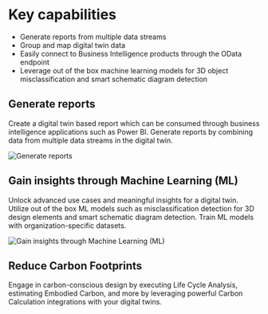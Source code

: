 <!-- Copyright (c) Bentley Systems, Incorporated. All rights reserved.            -->
<!-- See LICENSE in the project root for license terms and full copyright notice. -->

# Key capabilities

- Generate reports from multiple data streams
- Group and map digital twin data
- Easily connect to Business Intelligence products through the OData endpoint
- Leverage out of the box machine learning models for 3D object misclassification and smart schematic diagram detection

<div className="feature-tiles">
    <div className="tile-row centered">
        <div>
            <h2>Generate reports</h2>
            <p>Create a digital twin based report which can be consumed through business intelligence applications such as Power BI.  Generate reports by combining data from multiple data streams in the digital twin.</p>
        </div>
        <img src="/documentation/reporting-insights/iTwinPlatform_illustrations_Reports_01.svg" alt="Generate reports" title="Generate reports"/>
    </div>
    <div className="tile-row-reverse centered">
        <div>
            <h2>Gain insights through Machine Learning (ML)</h2>
            <p>Unlock advanced use cases and meaningful insights for a digital twin.  Utilize out of the box ML models such as misclassification detection for 3D design elements and smart schematic diagram detection. Train ML models with organization-specific datasets.</p>
        </div>
        <img src="/documentation/reporting-insights/iTwinPlatform_illustrations_Reports_02.svg" alt="Gain insights through Machine Learning (ML)" title="Gain insights through Machine Learning (ML)"/>
    </div>
    <div className="tile-row centered">
        <div>
            <h2>Reduce Carbon Footprints</h2>
            <p>Engage in carbon-conscious design by executing Life Cycle Analysis, estimating Embodied Carbon, and more by leveraging powerful Carbon Calculation integrations with your digital twins.</p>
        </div>
    </div>
</div>
